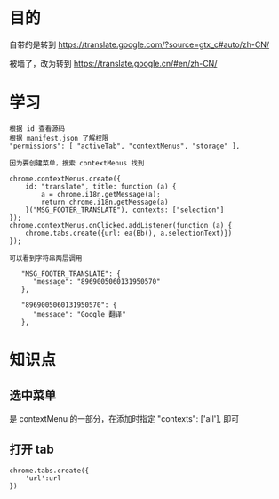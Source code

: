 # 目的
自带的是转到 https://translate.google.com/?source=gtx_c#auto/zh-CN/

被墙了，改为转到 https://translate.google.cn/#en/zh-CN/

# 学习
    根据 id 查看源码
    根据 manifest.json 了解权限
    "permissions": [ "activeTab", "contextMenus", "storage" ],
    
    因为要创建菜单，搜索 contextMenus 找到
    
    chrome.contextMenus.create({
        id: "translate", title: function (a) {
            a = chrome.i18n.getMessage(a);
            return chrome.i18n.getMessage(a)
        }("MSG_FOOTER_TRANSLATE"), contexts: ["selection"]
    });
    chrome.contextMenus.onClicked.addListener(function (a) {
        chrome.tabs.create({url: ea(Bb(), a.selectionText)})
    });
    
    可以看到字符串两层调用
    
       "MSG_FOOTER_TRANSLATE": {
          "message": "8969005060131950570"
       },
    
       "8969005060131950570": {
          "message": "Google 翻译"
       },
       
# 知识点
## 选中菜单
是 contextMenu 的一部分，在添加时指定 "contexts": ['all'], 即可

## 打开 tab
    chrome.tabs.create({
        'url':url
    })